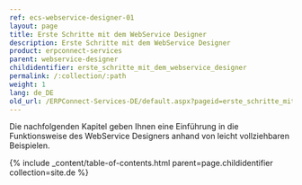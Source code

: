 ```yaml
---
ref: ecs-webservice-designer-01
layout: page
title: Erste Schritte mit dem WebService Designer
description: Erste Schritte mit dem WebService Designer
product: erpconnect-services
parent: webservice-designer
childidentifier: erste_schritte_mit_dem_webservice_designer
permalink: /:collection/:path
weight: 1
lang: de_DE
old_url: /ERPConnect-Services-DE/default.aspx?pageid=erste_schritte_mit_dem_webservice_designer
---
```


Die nachfolgenden Kapitel geben Ihnen eine Einführung in die Funktionsweise des WebService Designers anhand von leicht vollziehbaren Beispielen.

{% include _content/table-of-contents.html parent=page.childidentifier collection=site.de %}